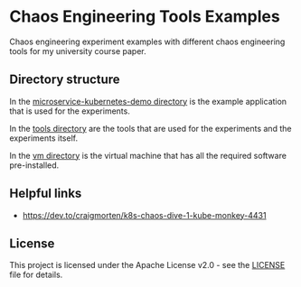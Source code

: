 # Chaos Engineering Tools Examples
Chaos engineering experiment examples with different chaos engineering
tools for my university course paper.

## Directory structure
In the [microservice-kubernetes-demo directory](microservice-kubernetes-demo)
is the example application that is used for the experiments.

In the [tools directory](tools)
are the tools that are used for the experiments and the experiments itself.

In the [vm directory](vm)
is the virtual machine that has all the required software pre-installed.

## Helpful links
* https://dev.to/craigmorten/k8s-chaos-dive-1-kube-monkey-4431

## License
This project is licensed under the Apache License v2.0 - see the [LICENSE](LICENSE) file for details.